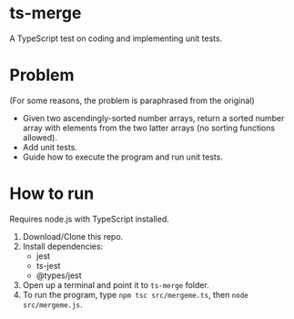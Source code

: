# ts-merge
A TypeScript test on coding and implementing unit tests.

# Problem
(For some reasons, the problem is paraphrased from the original)
- Given two ascendingly-sorted number arrays, return a sorted number array with elements from the two latter arrays (no sorting functions allowed).
- Add unit tests.
- Guide how to execute the program and run unit tests.

# How to run
Requires node.js with TypeScript installed.
1. Download/Clone this repo.
2. Install dependencies:
   - jest
   - ts-jest
   - @types/jest
4. Open up a terminal and point it to `ts-merge` folder.
5. To run the program, type `npm tsc src/mergeme.ts`, then `node src/mergeme.js`.


